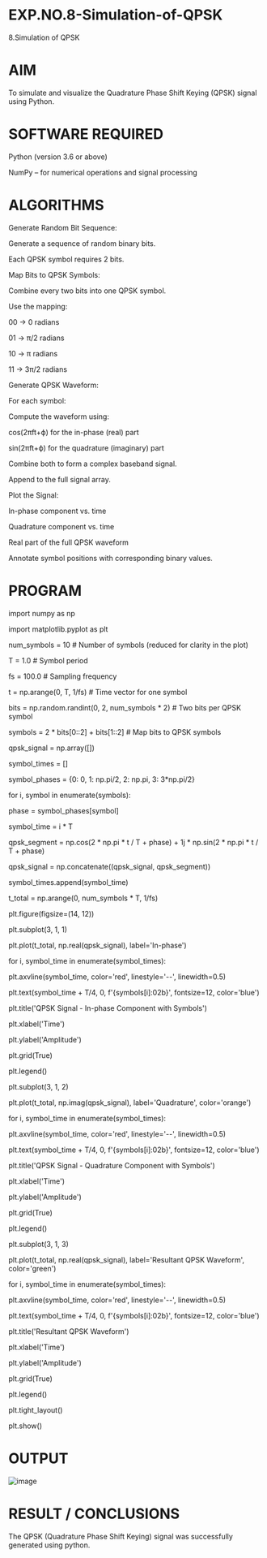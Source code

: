 # EXP.NO.8-Simulation-of-QPSK

8.Simulation of QPSK

# AIM

To simulate and visualize the Quadrature Phase Shift Keying (QPSK) signal using Python.

# SOFTWARE REQUIRED

Python (version 3.6 or above)

NumPy – for numerical operations and signal processing

# ALGORITHMS

Generate Random Bit Sequence:

Generate a sequence of random binary bits.

Each QPSK symbol requires 2 bits.

Map Bits to QPSK Symbols:

Combine every two bits into one QPSK symbol.

Use the mapping:

00 → 0 radians

01 → π/2 radians

10 → π radians

11 → 3π/2 radians

Generate QPSK Waveform:

For each symbol:

Compute the waveform using:

cos(2πft+ϕ) for the in-phase (real) part

sin(2πft+ϕ) for the quadrature (imaginary) part

Combine both to form a complex baseband signal.

Append to the full signal array.

Plot the Signal:

In-phase component vs. time

Quadrature component vs. time

Real part of the full QPSK waveform

Annotate symbol positions with corresponding binary values.

# PROGRAM

import numpy as np

import matplotlib.pyplot as plt

num_symbols = 10 # Number of symbols (reduced for clarity in the plot)

T = 1.0 # Symbol period

fs = 100.0 # Sampling frequency

t = np.arange(0, T, 1/fs) # Time vector for one symbol

bits = np.random.randint(0, 2, num_symbols * 2) # Two bits per QPSK symbol

symbols = 2 * bits[0::2] + bits[1::2] # Map bits to QPSK symbols

qpsk_signal = np.array([])

symbol_times = []

symbol_phases = {0: 0, 1: np.pi/2, 2: np.pi, 3: 3*np.pi/2}

for i, symbol in enumerate(symbols):

   phase = symbol_phases[symbol]
   
   symbol_time = i * T
   
   qpsk_segment = np.cos(2 * np.pi * t / T + phase) + 1j * np.sin(2 * np.pi * t / T + phase)
   
   qpsk_signal = np.concatenate((qpsk_signal, qpsk_segment))
   
   symbol_times.append(symbol_time)

t_total = np.arange(0, num_symbols * T, 1/fs)

plt.figure(figsize=(14, 12))

plt.subplot(3, 1, 1)

plt.plot(t_total, np.real(qpsk_signal), label='In-phase')

for i, symbol_time in enumerate(symbol_times):

  plt.axvline(symbol_time, color='red', linestyle='--', linewidth=0.5)
  
plt.text(symbol_time + T/4, 0, f'{symbols[i]:02b}', fontsize=12, color='blue')

plt.title('QPSK Signal - In-phase Component with Symbols')

plt.xlabel('Time')

plt.ylabel('Amplitude')

plt.grid(True)

plt.legend()

plt.subplot(3, 1, 2)

plt.plot(t_total, np.imag(qpsk_signal), label='Quadrature', color='orange')

for i, symbol_time in enumerate(symbol_times):

  plt.axvline(symbol_time, color='red', linestyle='--', linewidth=0.5)
  
plt.text(symbol_time + T/4, 0, f'{symbols[i]:02b}', fontsize=12, color='blue')

plt.title('QPSK Signal - Quadrature Component with Symbols')

plt.xlabel('Time')

plt.ylabel('Amplitude')

plt.grid(True)

plt.legend()

plt.subplot(3, 1, 3)

plt.plot(t_total, np.real(qpsk_signal), label='Resultant QPSK Waveform', color='green')

for i, symbol_time in enumerate(symbol_times):

  plt.axvline(symbol_time, color='red', linestyle='--', linewidth=0.5)
  
plt.text(symbol_time + T/4, 0, f'{symbols[i]:02b}', fontsize=12, color='blue')

plt.title('Resultant QPSK Waveform')

plt.xlabel('Time')

plt.ylabel('Amplitude')

plt.grid(True)

plt.legend()

plt.tight_layout()

plt.show()


# OUTPUT
![image](https://github.com/user-attachments/assets/1d750b0b-901d-4d83-931b-d3c86f7c31c2)

 
# RESULT / CONCLUSIONS

The QPSK (Quadrature Phase Shift Keying) signal was successfully generated using python.
